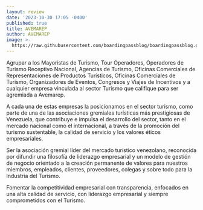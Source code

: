 ```yaml
---
layout: review
date: '2023-10-30 17:05 -0400'
published: true
title: AVEMAREP
author: AVEMAREP
image: >-
  https://raw.githubusercontent.com/boardingpassblog/boardingpassblog.github.io/main/assets/images/AVEMAREP.jpg
---
```

Agrupar a los Mayoristas de Turismo, Tour Operadores, Operadores de Turismo Receptivo Nacional, Agencias de Turismo, Oficinas Comerciales de Representaciones de Productos Turísticos, Oficinas Comerciales de Turismo, Organizadores de Eventos, Congresos y Viajes de Incentivos y a cualquier empresa vinculada al sector Turismo que califique para ser agremiada a Avemarep.

A cada una de estas empresas la posicionamos en el sector turismo, como parte de una de las asociaciones gremiales turísticas más prestigiosas de Venezuela, que contribuye e impulsa el desarrollo del sector, tanto en el mercado nacional como el internacional, a través de la promoción del turismo sustentable, la calidad de servicio y los valores éticos empresariales.

Ser la asociación gremial líder del mercado turístico venezolano, reconocida por difundir una filosofía de liderazgo empresarial y un modelo de gestión de negocio orientado a la creación permanente de valores para nuestros miembros, empleados, clientes, proveedores, colegas y sobre todo para la Industria del Turismo.

Fomentar la competitividad empresarial con transparencia, enfocados en una alta calidad de servicio, con liderazgo empresarial y siempre comprometidos con el Turismo.